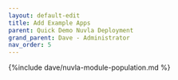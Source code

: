 ```yaml
---
layout: default-edit
title: Add Example Apps
parent: Quick Demo Nuvla Deployment
grand_parent: Dave - Administrator
nav_order: 5
---
```


{%include dave/nuvla-module-population.md %}
